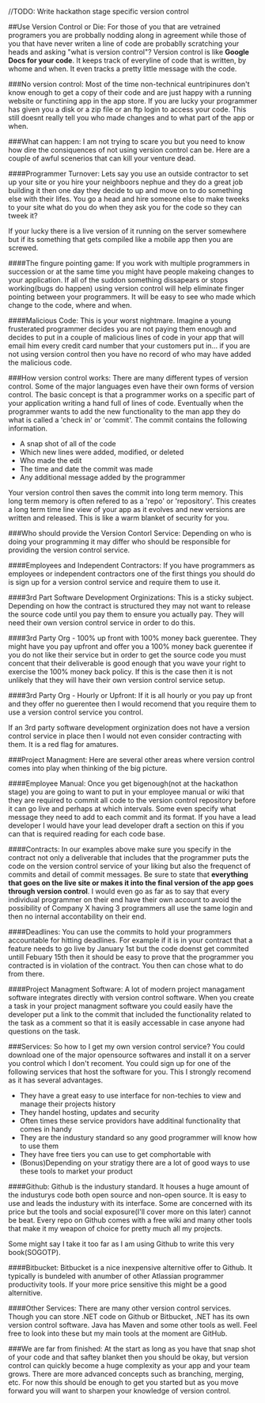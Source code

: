 //TODO: Write hackathon stage specific version control

##Use Version Control or Die:
For those of you that are vetrained programers you are probbally nodding along in agreement while those of you that have never writen a line of code are probablly scratching your heads and asking "what is version control"? Version control is like **Google Docs for your code**. It keeps track of everyline of code that is written, by whome and when. It even tracks a pretty little message with the code.

###No version control:
Most of the time non-technical euntripinures don't know enough to get a copy of their code and are just happy with a running website or functining app in the app store. If you are lucky your programmer has given you a disk or a zip file or an ftp login to access your code. This still doesnt really tell you who made changes and to what part of the app or when.

###What can happen:
I am not trying to scare you but you need to know how dire the consiquences of not using version control can be. Here are a couple of awful scenerios that can kill your venture dead.

####Programmer Turnover:
Lets say you use an outside contractor to set up your site or you hire your neighboors nephue and they do a great job building it then one day they decide to up and move on to do something else with their lifes. You go a head and hire someone else to make tweeks to your site what do you do when they ask you for the code so they can tweek it? 

If your lucky there is a live version of it running on the server somewhere but if its something that gets compiled like a mobile app then you are screwed.

####The fingure pointing game:
If you work with multiple programmers in succession or at the same time you might have people makeing changes to your application. If all of the suddon something dissapears or stops working(bugs do happen) using version control will help eliminate finger pointing between your programmers. It will be easy to see who made which change to the code, where and when. 

####Malicious Code:
This is your worst nightmare. Imagine a young frusterated programmer decides you are not paying them enough and decides to put in a couple of malicious lines of code in your app that will email him every credit card number that your customers put in... if you are not using version control then you have no record of who may have added the malicious code.


###How version control works:
There are many different types of version control. Some of the major languages even have their own forms of version control. The basic concept is that a programmer works on a specific part of your application writing a hand full of lines of code. Eventually when the programmer wants to add the new functionality to the man app they do what is called a 'check in' or 'commit'. The commit contains the following information.

* A snap shot of all of the code
* Which new lines were added, modified, or deleted
* Who made the edit
* The time and date the commit was made
* Any additional message added by the programmer

Your version control then saves the commit into long term memory. This long term memory is often refered to as a 'repo' or 'repository'. This creates a long term time line view of your app as it evolves and new versions are written and released. This is like a warm blanket of security for you.


###Who should provide the Version Contorl Service:
Depending on who is doing your programming it may differ who should be responsible for providing the version control service.

####Employees and Independent Contractors:
If you have programmers as employees or independent contractors one of the first things you should do is sign up for a version control service and require them to use it. 

####3rd Part Software Development Orginizations:
This is a sticky subject. Depending on how the contract is structured they may not want to release the source code until you pay them to ensure you actually pay. They will need their own version control service in order to do this.

####3rd Party Org - 100% up front with 100% money back guerentee.
They might have you pay upfront and offer you a 100% money back guerentee if you do not like their service but in order to get the source code you must concent that their deliverable is good enough that you wave your right to exercise the 100% money back policy. If this is the case then it is not unlikely that they will have their own version control service setup. 

####3rd Party Org - Hourly or Upfront:
If it is all hourly or you pay up front and they offer no guerentee then I would recomend that you require them to use a version control service you control.

If an 3rd party software development orginization does not have a version control service in place then I would not even consider contracting with them. It is a red flag for amatures.

###Project Managment:
Here are several other areas where version control comes into play when thinking of the big picture.

####Employee Manual:
Once you get bigenough(not at the hackathon stage) you are going to want to put in your employee manual or wiki that they are required to commit all code to the version control repository before it can go live and perhaps at which intervals. Some even specify what message they need to add to each commit and its format. If you have a lead developer I would have your lead developer draft a section on this if you can that is required reading for each code base.

####Contracts:
In our examples above make sure you specify in the contract not only a deliverable that includes that the programmer puts the code on the version control service of your liking but also the frequenct of commits and detail of commit messages. Be sure to state that **everything that goes on the live site or makes it into the final version of the app goes through version control**. I would even go as far as to say that every individual programmer on their end have their own account to avoid the possibility of Company X having 3 programmers all use the same login and then no internal accontability on their end.

####Deadlines:
You can use the commits to hold your programmers accountable for hitting deadlines. For example if it is in your contract that a feature needs to go live by January 1st but the code doenst get commited untill Febuary 15th then it should be easy to prove that the programmer you contracted is in violation of the contract. You then can chose what to do from there.

####Project Managment Software:
A lot of modern project managament software integrates directly with version control software. When you create a task in your project managment software you could easily have the developer put a link to the commit that included the functionality related to the task as a comment so that it is easily accessable in case anyone had questions on the task.


###Services:
So how to I get my own version control service? You could download one of the major opensource softwares and install it on a server you control which I don't recoment. You could sign up for one of the following services that host the software for you. This I strongly recomend as it has several advantages.

* They have a great easy to use interface for non-techies to view and manage their projects history
* They handel hosting, updates and security
* Often times these service providors have additinal functionality that comes in handy
* They are the industury standard so any good programmer will know how to use them
* They have free tiers you can use to get comphortable with
* (Bonus)Depending on your stratigy there are a lot of good ways to use these tools to market your product


####Github:
Github is the industury standard. It houses a huge amount of the industurys code both open source and non-open source. It is easy to use and leads the industury with its interface. Some are concerned with its price but the tools and social exposure(I'll cover more on this later) cannot be beat. Every repo on Github comes with a free wiki and many other tools that make it my weapon of choice for pretty much all my projects.

Some might say I take it too far as I am using Github to write this very book(SOGOTP).


####Bitbucket:
Bitbucket is a nice inexpensive alternitive offer to Github. It typically is bundeled with anumber of other Atlassian programmer productivity tools. If your more price sensitive this might be a good alternitive.

####Other Services:
There are many other version control services. Though you can store .NET code on Github or Bitbucket, .NET has its own version control software. Java has Maven and some other tools as well. Feel free to look into these but my main tools at the moment are GitHub.

###We are far from finished:
At the start as long as you have that snap shot of your code and that saftey blanket then you should be okay, but version control can quickly become a huge complexity as your app and your team grows. There are more advanced concepts such as branching, merging, etc. For now this should be enough to get you started but as you move forward you will want to sharpen your knowledge of version control.


